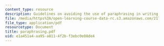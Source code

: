 ```yaml
---
content_type: resource
description: Guidelines on avoiding the use of paraphrasing in writing assignments.
file: /media/https%3A/open-learning-course-data-rc.s3.amazonaws.com/21l-704-studies-in-poetry-20th-century-irish-poetry-the-shadow-of-w-b-yeats-spring-2008/e1a451a4aa95a8114f2bf3ebc0e08de4_paraphrasing.pdf
file_type: application/pdf
resourcetype: Document
title: paraphrasing.pdf
uid: e1a451a4-aa95-a811-4f2b-f3ebc0e08de4
---
```

